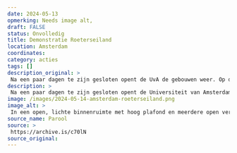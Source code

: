 ```yaml
---
date: 2024-05-13
opmerking: Needs image alt,
draft: FALSE
status: Onvolledig
title: Demonstratie Roeterseiland
location: Amsterdam
coordinates: 
category: acties
tags: []
description_original: > 
 Na een paar dagen te zijn gesloten opent de UvA de gebouwen weer. Op de campus Roeterseiland verzamelen zich een groot aantal mensen, en er worden vanaf de brug toespraken gegeven.
description: > 
 Na een paar dagen te zijn gesloten opent de Universiteit van Amsterdam de gebouwen weer. Op de campus Roeterseiland verzamelen zich een groot aantal mensen, en er worden vanaf de brug toespraken gegeven. Dan wordt het ABC-gebouw bezet door een grote groep demonstranten.
image: /images/2024-05-14-amsterdam-roeterseiland.png
image_alt: > 
 In een open, lichte binnenruimte met hoog plafond en meerdere open verdiepingen met balustrades stapelt een tiental mensen meubilair op elkaar. Velen van hen dragen keffiyeh. Over de balustrades van de eerste en tweede verdiepingen hangen grote spandoeken en posters naar beneden, met daarop teksten ter ondersteuning van Palestina. Tientallen mensen kijken vanaf de balustrades naar beneden. Op de rechtervoorgrond staan een persoon met onbedekt gezicht, neutrale kleding en een schoudertas die schuin uit het beeld kijkt.
source_name: Parool
source: > 
 https://archive.is/c70lN
source_original: 
---
```

